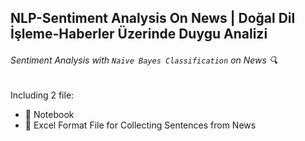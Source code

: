 ## NLP-Sentiment Analysis On News | Doğal Dil İşleme-Haberler Üzerinde Duygu Analizi 

###### *Sentiment Analysis with *`Naive Bayes Classification`* on News* 🔍
Including 2 file:
- 📁 Notebook
- 📁 Excel Format File for Collecting Sentences from News
